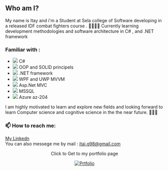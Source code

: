 ## Who am I?
My name is Itay and i'm a Student at Sela college of Software developing in a released IDF combat fighters course . 🧑🏾‍🏫📖
Currently learning development methodologies and software architecture in C# ,  and .NET framework
### Familiar with :
 - <image src="002-c-sharp.png">  C#
 - <image src="003-programming.png">  OOP and SOLID principels 
 - <image src="net-logo-13E6F1F153-seeklogo.com.png" >  .NET framework 
 - <image src="Microsoft_WPF.png">  WPF and UWP MVVM
 - <image src="APN_NET_MVC.png">  Asp.Net MVC 
 - <image src="png-clipart-microsoft-sql-server-computer-servers-database-microsoft-microsoft-sql-server-server-computer.png">  MSSQL
 - <image src="001-azure.png">  Azure az-204

I am highly motivated to learn and explore new fields and looking forward to learn Computer science and cognitive science in the the near future. 🧑🏾‍🎓


### 📫 How to reach me:
<a href="https://www.linkedin.com/in/itay-getahun/">My Linkedn</a>
<br>
You can also messege me by mail : <a href="itai.g98@gmail.com">itai.g98@gmail.com</a>

<div align="center">
<p>Click to Get to my portfolio page</p>
<a href="https://itayg98.github.io/Itay-Getahun-Portfolio/">
         <img alt="Prtfolio" src="https://user-images.githubusercontent.com/91791115/189167955-131f4728-7142-43ba-930e-f2b652c032dd.jpg"
         >
      </a>
</div>
